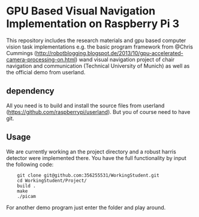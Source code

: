 # GPU Based Visual Navigation Implementation on Raspberry Pi 3

This repository includes the research materials and gpu based computer vision task implementations e.g. the basic program framework from @Chris Cummings (http://robotblogging.blogspot.de/2013/10/gpu-accelerated-camera-processing-on.html) wand visual navigation project of chair navigation and communication (Technical University of Munich) as well as the official demo from userland.

## dependency
All you need is to build and install the source files from userland (https://github.com/raspberrypi/userland).
But you of course need to have git.

## Usage
We are currently working an the project directory and a robust harris detector were implemented there.
You have the full functionality by input the following code:
```
    git clone git@github.com:356255531/WorkingStudent.git
    cd WorkingStudent/Project/
    build .
    make
    ./picam
```
For another demo program just enter the folder and play around.